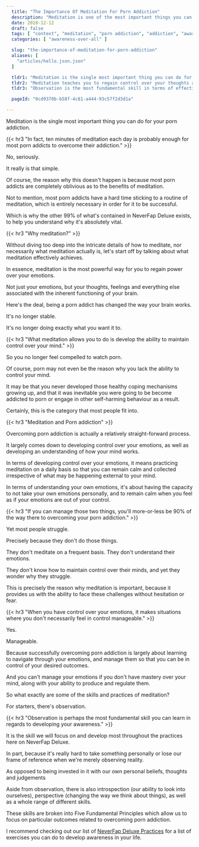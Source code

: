 ```yaml
---
  title: "The Importance Of Meditation For Porn Addiction"
  description: "Meditation is one of the most important things you can do to address your porn addiction. It teaches you control over your feelings, emotions and behaviours."
  date: 2018-12-12
  draft: false
  tags: [ "context", "meditation", "porn addiction", "addiction", "awareness", "awareness exercises", "perspective", "nofap", "neverfap", "neverfap deluxe" ]
  categories: [ "awareness-over-all" ]

  slug: "the-importance-of-meditation-for-porn-addiction"
  aliases: [
    "articles/hello.json.json"
  ]

  tldr1: "Meditation is the single most important thing you can do for your porn recovery."
  tldr2: "Meditation teaches you to regain control over your thoughts and emotions."
  tldr3: "Observation is the most fundamental skill in terms of effective meditation."

  pageId: "0cd9370b-b58f-4c81-a444-93c57f2d3d1a"

---
```


<!-- Very Happy With Edit -->

Meditation is the single most important thing you can do for your porn addiction.


{{< hr3 "In fact, ten minutes of meditation each day is probably enough for most porn addicts to overcome their addiction." >}}


No, seriously.

It really is that simple.

Of course, the reason why this doesn't happen is because most porn addicts are completely oblivious as to the benefits of meditation.

Not to mention, most porn addicts have a hard time sticking to a routine of meditation, which is entirely necessary in order for it to be successful.

Which is why the other 99% of what's contained in NeverFap Deluxe exists, to help you understand why it's absolutely vital.


{{< hr3 "Why meditation?" >}}


Without diving too deep into the intricate details of how to meditate, nor necessarily what meditation actually is, let's start off by talking about what meditation effectively achieves.

In essence, meditation is the most powerful way for you to regain power over your emotions.

Not just your emotions, but your thoughts, feelings and everything else associated with the inherent functioning of your brain.

Here's the deal, being a porn addict has changed the way your brain works.

It's no longer stable.

It's no longer doing exactly what you want it to.


{{< hr3 "What meditation allows you to do is develop the ability to maintain control over your mind." >}}


So you no longer feel compelled to watch porn.

Of course, porn may not even be the reason why you lack the ability to control your mind.

It may be that you never developed those healthy coping mechanisms growing up, and that it was inevitable you were going to be become addicted to porn or engage in other self-harming behaviour as a result.

Certainly, this is the category that most people fit into.


{{< hr3 "Meditation and Porn addiction" >}}


Overcoming porn addiction is actually a relatively straight-forward process.

It largely comes down to developing control over your emotions, as well as developing an understanding of how your mind works.

In terms of developing control over your emotions, it means practicing meditation on a daily basis so that you can remain calm and collected irrespective of what may be happening external to your mind.

In terms of understanding your own emotions, it's about having the capacity to not take your own emotions personally, and to remain calm when you feel as if your emotions are out of your control.


{{< hr3 "If you can manage those two things, you'll more-or-less be 90% of the way there to overcoming your porn addiction." >}}


Yet most people struggle.

Precisely because they don't do those things.

They don't meditate on a frequent basis. They don't understand their emotions.

They don't know how to maintain control over their minds, and yet they wonder why they struggle.

This is precisely the reason why meditation is important, because it provides us with the ability to face these challenges without hesitation or fear.


{{< hr3 "When you have control over your emotions, it makes situations where you don't necessarily feel in control manageable." >}}


Yes.

Manageable.

Because successfully overcoming porn addiction is largely about learning to navigate through your emotions, and manage them so that you can be in control of your desired outcomes.

And you can't manage your emotions if you don't have mastery over your mind, along with your ability to produce and regulate them.

So what exactly are some of the skills and practices of meditation?

For starters, there's observation.


{{< hr3 "Observation is perhaps the most fundamental skill you can learn in regards to developing your awareness." >}}


It is the skill we will focus on and develop most throughout the practices here on NeverFap Deluxe.

<!-- TODO: If you'd like to find out more, you can read more about it in my article the power of observation -->

In part, because it's really hard to take something personally or lose our frame of reference when we're merely observing reality.

As opposed to being invested in it with our own personal beliefs, thoughts and judgements

Aside from observation, there is also introspection (our ability to look into ourselves), perspective (changing the way we think about things), as well as a whole range of different skills.

These skills are broken into Five Fundamental Principles which allow us to focus on particular outcomes related to overcoming porn addiction.

I recommend checking out our list of <a class="link" href="https://neverfapdeluxe.com/practices">NeverFap Deluxe Practices</a> for a list of exercises you can do to develop awareness in your life.